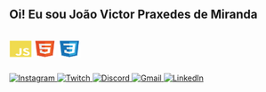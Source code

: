 ## Oi! Eu sou João Victor Praxedes de Miranda

<div style="display: inline_block"><br>
  <img align="center" alt="Rafa-Js" height="30" width="40" src="https://raw.githubusercontent.com/devicons/devicon/master/icons/javascript/javascript-plain.svg">
  <img align="center" alt="Rafa-HTML" height="30" width="40" src="https://raw.githubusercontent.com/devicons/devicon/master/icons/html5/html5-original.svg">
  <img align="center" alt="Rafa-CSS" height="30" width="40" src="https://raw.githubusercontent.com/devicons/devicon/master/icons/css3/css3-original.svg">

</div>

##

<a href="https://www.instagram.com/joao011s">
  <img src="https://img.shields.io/badge/Instagram-%23E4405F.svg?style=for-the-badge&logo=Instagram&logoColor=white" alt="Instagram" width="135">
</a>
<a href="SEU_LINK_DA_TWITCH">
  <img src="https://img.shields.io/badge/Twitch-%239146FF.svg?style=for-the-badge&logo=Twitch&logoColor=white" alt="Twitch" width="100">
</a>
<a href="https://discord.gg/j9Y5upJ4">
  <img src="https://img.shields.io/badge/Discord-%235865F2.svg?style=for-the-badge&logo=Discord&logoColor=white" alt="Discord" width="110">
</a>
<a href="mailto:joaovictorpraxedes60@gmail.com">
  <img src="https://img.shields.io/badge/Gmail-%23EA4335.svg?style=for-the-badge&logo=Gmail&logoColor=white" alt="Gmail" width="95">
</a>
<a href="https://www.linkedin.com/in/joao-victor-praxedes-de-miranda-189246354">
  <img src="https://img.shields.io/badge/LinkedIn-%230077B5.svg?style=for-the-badge&logo=linkedin&logoColor=white" alt="LinkedIn" width="100">
</a>


<!--
**joaomiranda01/joaomiranda01** is a ✨ _special_ ✨ repository because its `README.md` (this file) appears on your GitHub profile.

Here are some ideas to get you started:


- 🌱 I’m currently learning ...
- 👯 I’m looking to collaborate on ...
- 🤔 I’m looking for help with ...
- 📫 How to reach me: ...

-->

